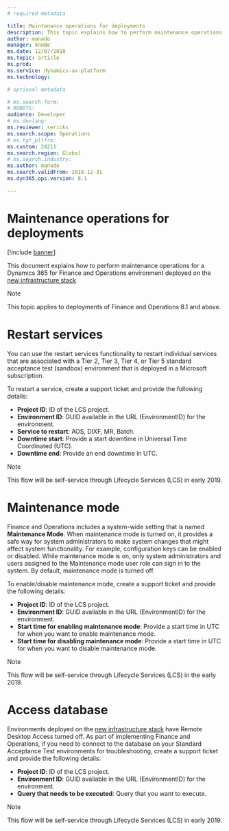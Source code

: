 ```yaml
---
# required metadata

title: Maintenance operations for deployments
description: This topic explains how to perform maintenance operations for an environment on the new infrastructure stack.
author: manado
manager: AnnBe
ms.date: 12/07/2018
ms.topic: article
ms.prod: 
ms.service: dynamics-ax-platform
ms.technology: 

# optional metadata

# ms.search.form: 
# ROBOTS: 
audience: Developer
# ms.devlang: 
ms.reviewer: sericks
ms.search.scope: Operations
# ms.tgt_pltfrm: 
ms.custom: 24211
ms.search.region: Global
# ms.search.industry: 
ms.author: manado
ms.search.validFrom: 2018-12-31
ms.dyn365.ops.version: 8.1

---
```


# Maintenance operations for deployments

[!include [banner](../includes/banner.md)]

This document explains how to perform maintenance operations for a Dynamics 365 for Finance and Operations environment deployed on the [new infrastructure stack](https://go.microsoft.com/fwlink/?linkid=2044792&amp;clcid=0x409).

> [!Note] 
> This topic applies to deployments of Finance and Operations 8.1 and above.

# Restart services
You can use the restart services functionality to restart individual services that are associated with a Tier 2, Tier 3, Tier 4, or Tier 5 standard acceptance test (sandbox) environment that is deployed in a Microsoft subscription.

To restart a service, create a support ticket and provide the following details:

- **Project ID**: ID of the LCS project.
- **Environment ID**: GUID available in the URL (EnvironmentID) for the environment.
- **Service to restart**: AOS, DIXF, MR, Batch.
- **Downtime start**: Provide a start downtime in Universal Time Coordinated (UTC).
- **Downtime end**: Provide an end downtime in UTC.

> [!NOTE]
> This flow will be self-service through Lifecycle Services (LCS) in early 2019.

# Maintenance mode
Finance and Operations includes a system-wide setting that is named **Maintenance Mode**. When maintenance mode is turned on, it provides a safe way for system administrators to make system changes that might affect system functionality. For example, configuration keys can be enabled or disabled. While maintenance mode is on, only system administrators and users assigned to the Maintenance mode user role can sign in to the system. By default, maintenance mode is turned off.

To enable/disable maintenance mode, create a support ticket and provide the following details:

- **Project ID**: ID of the LCS project.
- **Environment ID**: GUID available in the URL (EnvironmentID) for the environment.
- **Start time for enabling maintenance mode**: Provide a start time in UTC for when you want to enable maintenance mode.
- **Start time for disabling maintenance mode**: Provide a start time in UTC for when you want to disable maintenance mode.

> [!NOTE]
> This flow will be self-service through Lifecycle Services (LCS) in the early 2019.

# Access database
Environments deployed on the [new infrastructure stack](https://go.microsoft.com/fwlink/?linkid=2044792&amp;clcid=0x409) have Remote Desktop Access turned off. As part of implementing Finance and Operations, if you need to connect to the database on your Standard Acceptance Test environments for troubleshooting, create a support ticket and provide the following details:

- **Project ID**: ID of the LCS project.
- **Environment ID**: GUID available in the URL (EnvironmentID) for the environment.
- **Query that needs to be executed**: Query that you want to execute.

> [!NOTE]
> This flow will be self-service through Lifecycle Services (LCS) in early 2019.
